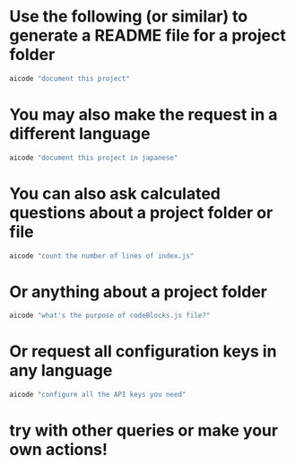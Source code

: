 # Use the following (or similar) to generate a README file for a project folder
```bash
aicode "document this project"
```

# You may also make the request in a different language
```bash
aicode "document this project in japanese"
```

# You can also ask calculated questions about a project folder or file
```bash
aicode "count the number of lines of index.js"
```

# Or anything about a project folder
```bash
aicode "what's the purpose of codeBlocks.js file?"
```

# Or request all configuration keys in any language
```bash
aicode "configure all the API keys you need"
```

# try with other queries or make your own actions!